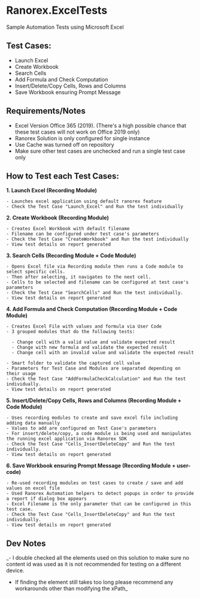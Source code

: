 # Ranorex.ExcelTests
Sample Automation Tests using Microsoft Excel

## Test Cases:
- Launch Excel
- Create Workbook
- Search Cells
- Add Formula and Check Computation
- Insert/Delete/Copy Cells, Rows and Columns
- Save Workbook ensuring Prompt Message

## Requirements/Notes
- Excel Version Office 365 (2019). (There's a high possible chance that these test cases will not work on Office 2019 only)
- Ranorex Solution is only configured for single instance
- Use Cache was turned off on repository
- Make sure other test cases are unchecked and run a single test case only

  
## How to Test each Test Cases:

**1. Launch Excel (Recording Module)**
```
- Launches excel application using default ranorex feature
- Check the Test Case "Launch_Excel" and Run the test individually
```
    
**2. Create Workbook (Recording Module)**
```
- Creates Excel Workbook with default filename
- Filename can be configured under test case's parameters
- Check the Test Case "CreateWorkbook" and Run the test individually
- View test details on report generated
```

**3. Search Cells (Recording Module + Code Module)**
```
- Opens Excel file via Recording module then runs a Code module to select specific cells.
- Then after selecting, it navigates to the next cell.
- Cells to be selected and filename can be configured at test case's parameters
- Check the Test Case "SearchCells" and Run the test individually.
- View test details on report generated
```

**4. Add Formula and Check Computation (Recording Module + Code Module)**
```
- Creates Excel File with values and formula via User Code
- 3 grouped modules that do the following tests:

  - Change cell with a valid value and validate expected result
  - Change with new formula and validate the expected result
  - Change cell with an invalid value and validate the expected result

- Smart folder to validate the captured cell value
- Parameters for Test Case and Modules are separated depending on their usage
- Check the Test Case "AddFormulaCheckCalculation" and Run the test individually.
- View test details on report generated
```

**5. Insert/Delete/Copy Cells, Rows and Columns (Recording Module + Code Module)**
```
- Uses recording modules to create and save excel file including adding data manually
- Values to add are configured on Test Case's parameters
- For insert/delete/copy, a code module is being used and manipulates the running excel application via Ranorex SDK
- Check the Test Case "Cells_InsertDeleteCopy" and Run the test individually.
- View test details on report generated
```
    
**6. Save Workbook ensuring Prompt Message (Recording Module + user-code)**
```
- Re-used recording modules on test cases to create / save and add values on excel file
- Used Ranorex Automation helpers to detect popups in order to provide a report if dialog box appears
- Excel Filename is the only parameter that can be configured in this test case.
- Check the Test Case "Cells_InsertDeleteCopy" and Run the test individually.
- View test details on report generated
```

## Dev Notes
_- I double checked all the elements used on this solution to make sure no content id was used as it is not recommended for testing on a different device.
- If finding the element still takes too long please recommend any workarounds other than modifying the xPath_
